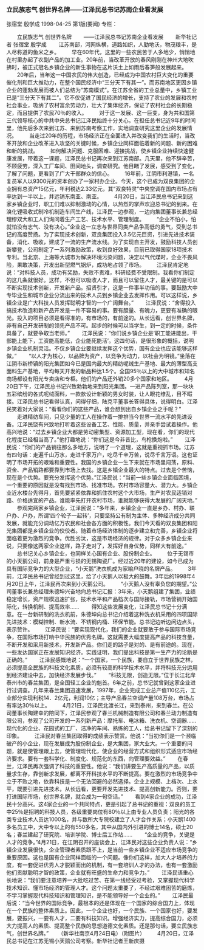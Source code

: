 ### 立民族志气  创世界名牌——江泽民总书记苏南企业看发展
张宿堂  殷学成
1998-04-25
第1版(要闻)
专栏：

　　立民族志气  创世界名牌
　　——江泽民总书记苏南企业看发展
　　新华社记者  张宿堂  殷学成
　　江苏南部，河网纵横，道路如织，人勤地沃，物茂粮丰，是人尽称道的鱼米之乡。
　　早在60年代，这里的一些农民苦于人多地少，悄悄地在村里办起了农副产品的加工业。20年前，当改革开放的春风刚刚在神州大地吹拂时，被正式冠名乡镇企业的新生事物在这片沃土上如雨后春笋般发展起来。
　　20年后，当年这一中国农民的伟大创造，已经成为中国农村巨大变化的重要催化剂和巨大推动力，在整个国民经济中“三分天下有其一”。而苏南地区更因乡镇企业的蓬勃发展而被人们总结为“苏南模式”。在江苏全省的工业总量中，乡镇工业已是“三分天下有其二”。它不仅促进了国民经济的增长，支持了农业的发展和农村社会事业，吸纳了农村富余劳动力，壮大了集体经济，保证了农村社会的长期稳定，而且提供了农民70％的收入。
　　对于这一发展、这一巨变，身为共和国第三代领导核心的中共中央总书记江泽民始终十分关心。在担任总书记近9年的时间里，他先后多次来到江苏、来到苏南考察工作，实地调查研究这里企业的发展情况。
　　当走过20年的历程，市场经济正在全面进入并改变我们的生活时，当改革开放和企业改革进入攻坚的关键时候，乡镇企业同样面临着新的问题、新的困难和新的挑战。
　　如何解决问题、克服困难、迎接挑战，使乡镇企业持续快速健康发展，带着这一课题，江泽民总书记再次来到江苏南部。几天里，他不辞辛苦，不顾疲劳，深入工厂车间、田间地头，调查研究。他目睹了发展，感受到了变化，了解了问题，更看到了广大干部群众的信心。
　　16年前，江阴市利港镇，一名复员军人以9300元的资本创办了一家村办企业。今天，这个已成为双良集团的企业拥有总资产15亿元，年利税达2.33亿元，其“双良特灵”中央空调在国内市场占有率达到一半以上，并远销东南亚、南亚。
　　4月20日，当江泽民总书记来到这家乡镇企业时，职工们难以抑制激动的心情，以热烈的掌声欢迎总书记的到来。在溴化锂吸收式制冷机制造车间生产线，江泽民一边参观，一边向集团董事长兼总经理缪双大和工人们询问着生产工艺、技术水平、管理制度。
　　“企业不怕小，怕就怕没有志气、没有决心。”企业这一立志与世界同类产品争高低的勇气，受到总书记的高度赞扬。为了实现技术创新，双良集团投入3.5亿元巨资，引进先进技术装备，消化、吸收，建成了一流的生产流水线。为了实现自主开发，鼓励科技人员创新攀登，公司制定了一系列激励政策，收到良好效果，目前已取得国家18项技术专利。当北京、上海等大城市为解决环境污染问题，决定以气代煤时，企业不畏风险，果敢决策，开发出新型燃气锅炉，成功地占领了市场。
　　江泽民肯定地说：“对科技人员，成功有奖励，失败不责难，科研经费不受限制。我看你们制定的这几条就很好。这样，不但可以吸收人才，而且可以留住人才，最关键的是可以不断实现技术创新，开发新产品。招贤引才，这是一件事半功倍的事。要鼓励大中专毕业生和城市企业分流出来的技术人员到乡镇企业去发挥作用。可以这样说，乡镇企业是广大科技人员发挥聪明才智的一个广阔舞台。”
　　江泽民说：“舍得投入搞技术改造和新产品开发是一件不容易的事。要有胆量、有魄力，更要有准确的眼光。投入的项目必须是看得准的，有市场的，有前途的。从长远看，创世界名牌，非有自己开发研制的领先产品不可。起步的时候可以当学生，到一定的时候，条件具备了，就要争取当老师。”
　　江泽民说：“你们说乡镇企业是‘职工能进能出，干部能上能下，工资能高能低，企业能死能活’。这四句话，是很形象的概括，说明乡镇企业机制灵活。不仅乡镇企业要继续发挥这个优势，国有企业也应该能够这样做。”
　　“以人才为核心，以品牌为资产，以竞争为动力，以社会为明镜。”坐落在江阴市新桥镇的阳光集团如今已是国内最大的精纺呢绒生产基地、最大的薄型高支面料生产基地，平均每天开发的新品种达1.5个。全国95％以上的大中城市和知名商场都设有阳光专卖店和专柜。他们的产品还外销20多个国家和地区。
　　4月20日下午，江泽民总书记兴致勃勃地来到阳光集团。一进产品陈列室，那一块块五彩缤纷的各式呢绒面料，一款款设计新颖的男女时装，让人眼花缭乱，目不暇接。江泽民总书记看得认真，问得仔细，陆克平董事长答得具体，说得明白。江泽民笑着对大家说：“看看你们的这些产品，谁会想到出自乡镇企业之手呢？”
　　走进精纺车间，只见少量的工人在操作着一排排当今世界一流水平的先进设备。江泽民饶有兴致地打听着这些设备工艺、性能、质量，并亲手尝试着操作。他高兴地说：“过去乡镇企业大都是劳动密集型、资源加工型，现在看，你们的现代化程度已经相当高了。”他打趣地说：“你们这是今非昔比，鸟枪换炮啦。”
　　江泽民说：“你们的产品销往那么多地方，说明了一个道理，这就是重视抓市场。江苏有四句话：走遍千山万水，走进千家万户，吃尽千辛万苦，说尽千言万语。这也证明了市场开拓的艰难和重要性。我国的乡镇企业一生下来就在市场里闯荡，原料、资金、产品销路都要靠到市场上去找。这是乡镇企业最大的特点。过去是个苦恼，现在是个优势。要充分发挥这个优势。”江泽民说：“当前一些乡镇企业面临困境，一个重要的原因就是没有找到市场、找准市场。农村市场容量大、潜力大。乡镇企业近水楼台先得月，首先要紧紧依靠和抓住农村这个大市场，生产对农民适销对路、价格适宜的产品。谁能率先打开农村市场，谁就能够获得大发展的广阔天地。”
　　参观完两家乡镇企业，江泽民说：“多年来，乡镇企业一直是乡办、村办、联户办、户办，所谓‘四个轮子一起转’，只要坚持公有制为主体、多种经济成分共同发展，就能充分调动亿万农民和社会各方面的积极性。我们今天看的双良集团和阳光集团都是乡镇企业的佼佼者。随着市场经济体制的逐步建立和完善，乡镇企业将面临着更为激烈的竞争。优胜劣汰，这是市场经济的规律。对于众多乡镇企业来说，只要像这两家企业这样，路子走对了，发挥好自身优势，同样大有前途。”
　　总书记关心乡镇企业，也同样关心国有企业、股份制企业。
　　位于无锡市的小天鹅公司，前身是严重亏损的无锡陶瓷厂。经过近20年的建设，如今已成为具有国际竞争力的大型企业，“小天鹅”洗衣机成为家喻户晓的名牌产品。
　　3年前，江泽民总书记曾经到过这里，给了小天鹅人以极大的鼓舞。3年后的1998年4月20日上午，江泽民再次来到小天鹅公司。
　　“小天鹅人没有辜负您的期望。”公司董事长兼总经理朱德坤兴奋地向总书记汇报：3年来，小天鹅组建了集团，业绩稳定增长，资产规模迅速扩张，技术水平和产品档次与国际接轨，市场营销开始国际化，转换机制、提高效率……
　　得知这些发展变化，江泽民总书记十分满意。在一台新研制的洗衣机前，朱德坤向总书记介绍着这种洗衣机采用的四项国际先进技术：模糊控制、新水流、不锈钢内桶、环保节能。总书记边听边问边点头，表示赞许。
　　江泽民说：“要实现现代化，我们的企业就要敢于参与国际市场竞争，在国际市场打响中华民族的优秀名牌。这就需要大幅度提高产品的科技含量，不断开发和采用新技术，开发新产品。你们走的路子是对的、是有前途的。现在，一些发达国家正在发展知识经济。实践证明，我们提出科技是第一生产力的论断是正确的。”
　　江泽民感慨地说：“一个国家，一个民族，要自立于世界民族之林，必须提高全民族的科技文化素质，必须有较高的科学技术水平，并将科技充分运用到经济建设中去，加快经济发展步伐。”
　　“科技无限，创造无限。”位于长江北岸泰州市的春兰集团，是全国轻工企业的魁首。6年之前，总书记就曾到这家企业进行过调查。几年来春兰集团迅速发展，1997年，企业完成工业总产值110亿元，工业部分实现利税14．2亿元，利润10亿；主导产品春兰空调产量108万台，市场占有率达30％以上。
　　4月21日，江泽民北渡长江，来到泰州，来到春兰。在公司董事长陶建幸的陪同下，江泽民参观了春兰机械制造有限公司和春兰动力制造有限公司，参观了公司开发的一系列新产品：摩托车、电冰箱、洗衣机、空调器……现代化的企业、花园式的工厂、洁净的车间、熟练的工人，给总书记留下了深刻的印象。
　　江泽民对春兰集团取得的成绩表示赞赏。他说：“当初你们是一个濒临破产的小企业，现在发展成为股份制企业，是大集团，家大业大。一个重要的问题，就是使管理跟上去，使管理现代化，使企业的经营方式和组织形式适应市场经济要求。要有一套科学化、制度化、规范化的东西，向管理要效益。”
　　在春兰，江泽民再次强调了科技的重要性。他说：“我们讲要生产高质量的产品，以质量求生存，靠创新求发展，都离不开科技水平的不断提高。要在激烈的市场竞争中立于不败之地，依靠科技是一个无法回避的必然选择。企业上规模、上档次、上水平，既要引进先进技术，从长远看，更要开发先进技术、提高创新能力。否则，要打进国际市场，创世界名牌，就会成为一句空话。”
　　看到4家企业的成功，江泽民十分高兴。这4家企业的一个共同特点，更是引起了总书记的重视：双良的员工中25％是招聘的科技人员，各级重要岗位有80％以上由专业人员负责；阳光的各类专业技术人员达1000名，并与数所大专院校建立了人才合作关系；小天鹅1400多名员工中，大中专以上的有550多名，其中从国内外引进的博士14名，硕士20名；春兰建起了研究院、培训学院、博士后工作站……
　　“企业的竞争，关键是人才的竞争。”4月21日，在江阴召开的座谈会上，江泽民对这些企业负责人说：“乡镇企业发展很快，企业管理者素质跟不上，是当前一些乡镇企业不适应市场竞争的重要原因。这也是国有企业同样面临的一个问题。像你们这样，加大人才培养的力度，有一套促进优秀人才脱颖而出的机制，有一套培训人才的办法，也有一套激励他们贡献聪明才智的政策，企业就有旺盛的生命力和竞争力。”
　　江泽民语重心长地说：“我们要注意培养一大批吃过苦、在第一线经受过考验，又掌握现代科学技术知识、懂市场经济的管理人才。这个问题太重要了，不经过艰难困苦的磨炼，不学习掌握现代科技知识和管理知识，是不能领导好一个企业的。”
　　江泽民最后说：“当今世界的国际竞争，最根本的还是体现在一个国家的综合国力上，体现在一个民族的整体素质上。因此，一个企业也好，一个民族、一个国家也好，要发展，要振兴，一要有人才，二要有科技知识。增强经济实力，提高综合国力，必须大力提高人的素质、提高整个民族的思想道德文化素质。还是那句话，要立民族志气，创世界名牌。”
　　（新华社南京4月24日电）（附图片） 　　4月20日，江泽民总书记在江苏无锡小天鹅公司考察。新华社记者王新庆摄
